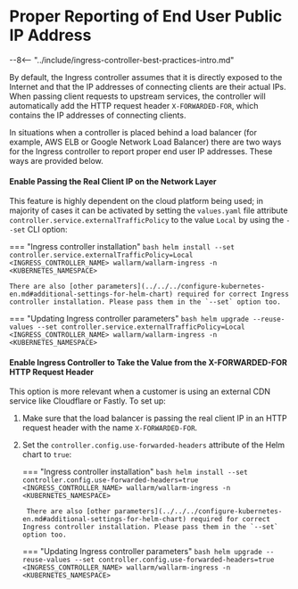 # Proper Reporting of End User Public IP Address

--8<-- "../include/ingress-controller-best-practices-intro.md"

By default, the Ingress controller assumes that it is directly exposed to the Internet and that the IP addresses of connecting clients are their actual IPs. When passing client requests to upstream services, the controller will automatically add the HTTP request header `X-FORWARDED-FOR`, which contains the IP addresses of connecting clients.

In situations when a controller is placed behind a load balancer (for example, AWS ELB or Google Network Load Balancer) there are two ways for the Ingress controller to report proper end user IP addresses. These ways are provided below.

#### Enable Passing the Real Client IP on the Network Layer

This feature is highly dependent on the cloud platform being used; in majority of cases it can be activated by setting the `values.yaml` file attribute `controller.service.externalTrafficPolicy` to the value `Local` by using the `--set` CLI option:

=== "Ingress controller installation"
    ```bash
    helm install --set controller.service.externalTrafficPolicy=Local <INGRESS_CONTROLLER_NAME> wallarm/wallarm-ingress -n <KUBERNETES_NAMESPACE>
    ```

    There are also [other parameters](../../../configure-kubernetes-en.md#additional-settings-for-helm-chart) required for correct Ingress controller installation. Please pass them in the `--set` option too.
=== "Updating Ingress controller parameters"
    ```bash
    helm upgrade --reuse-values --set controller.service.externalTrafficPolicy=Local <INGRESS_CONTROLLER_NAME> wallarm/wallarm-ingress -n <KUBERNETES_NAMESPACE>
    ```

#### Enable Ingress Controller to Take the Value from the X-FORWARDED-FOR HTTP Request Header

This option is more relevant when a customer is using an external CDN service like Cloudflare or Fastly. To set up:

1. Make sure that the load balancer is passing the real client IP in an HTTP request header with the name `X-FORWARDED-FOR`.
2. Set the `controller.config.use-forwarded-headers` attribute of the Helm chart to `true`:

    === "Ingress controller installation"
        ```bash
        helm install --set controller.config.use-forwarded-headers=true <INGRESS_CONTROLLER_NAME> wallarm/wallarm-ingress -n <KUBERNETES_NAMESPACE>
        ```

        There are also [other parameters](../../../configure-kubernetes-en.md#additional-settings-for-helm-chart) required for correct Ingress controller installation. Please pass them in the `--set` option too.
    === "Updating Ingress controller parameters"
        ```bash
        helm upgrade --reuse-values --set controller.config.use-forwarded-headers=true <INGRESS_CONTROLLER_NAME> wallarm/wallarm-ingress -n <KUBERNETES_NAMESPACE>
        ```
